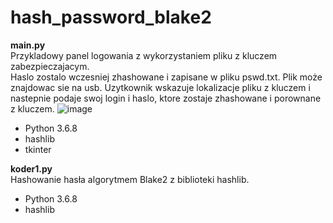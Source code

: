 # hash_password_blake2 #  

**main.py**  
Przykladowy panel logowania z wykorzystaniem pliku z kluczem zabezpieczajacym.  
Haslo zostalo wczesniej zhashowane i zapisane w pliku pswd.txt. Plik może znajdowac sie na usb.
Uzytkownik wskazuje lokalizacje pliku z kluczem i nastepnie podaje swoj login i haslo, ktore zostaje zhashowane i porownane z kluczem.
![image](https://github.com/polmichal/hash_password_blake2/edit/master/img.png)  
- Python 3.6.8
- hashlib
- tkinter  

    
**koder1.py**  
Hashowanie hasła algorytmem Blake2 z biblioteki hashlib.
- Python 3.6.8
- hashlib
